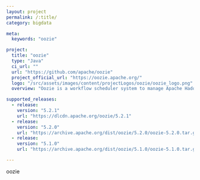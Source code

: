 ```yaml
---
layout: project
permalink: /:title/
category: bigdata

meta:
  keywords: "oozie"

project:
  title: "oozie"
  type: "Java"
  ci_url: ""
  url: "https://github.com/apache/oozie"
  project_official_url: "https://oozie.apache.org/"
  logo: "/src/assets/images/content/projectLogos/oozie/oozie_logo.png"
  overview: "Oozie is a workflow scheduler system to manage Apache Hadoop jobs."

supported_releases:
  - release:
    version: "5.2.1"
    url: "https://dlcdn.apache.org/oozie/5.2.1"
  - release:
    version: "5.2.0"
    url: "https://archive.apache.org/dist/oozie/5.2.0/oozie-5.2.0.tar.gz"
  - release:
    version: "5.1.0"
    url: "https://archive.apache.org/dist/oozie/5.1.0/oozie-5.1.0.tar.gz"

---
```


<p>oozie</p>
